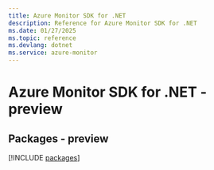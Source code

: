 ```yaml
---
title: Azure Monitor SDK for .NET
description: Reference for Azure Monitor SDK for .NET
ms.date: 01/27/2025
ms.topic: reference
ms.devlang: dotnet
ms.service: azure-monitor
---
```

# Azure Monitor SDK for .NET - preview
## Packages - preview
[!INCLUDE [packages](monitor-index.md)]
